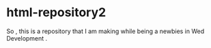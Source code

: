 # html-repository2
So , this is a repository that I am making while being a newbies in Wed Development .
